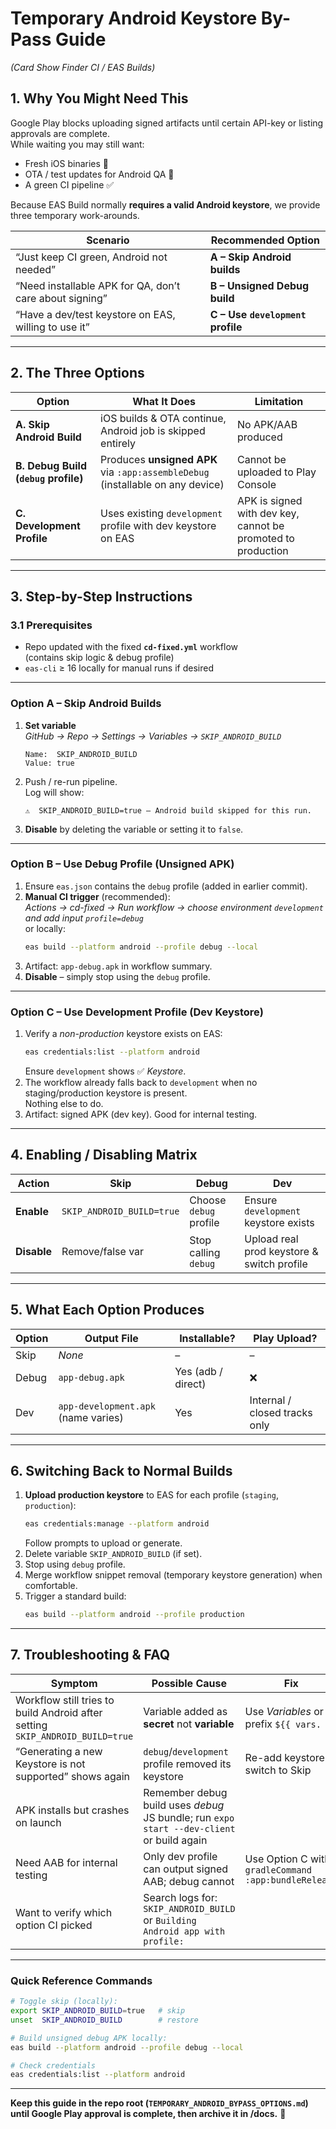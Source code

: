 # Temporary Android Keystore By-Pass Guide  
_(Card Show Finder CI / EAS Builds)_

## 1. Why You Might Need This
Google Play blocks uploading signed artifacts until certain API-key or listing approvals are complete.  
While waiting you may still want:

* Fresh iOS binaries 📱
* OTA / test updates for Android QA 🧪
* A green CI pipeline ✅

Because EAS Build normally **requires a valid Android keystore**, we provide three temporary work-arounds.

| Scenario | Recommended Option |
| -------- | ----------------- |
| “Just keep CI green, Android not needed” | **A – Skip Android builds** |
| “Need installable APK for QA, don’t care about signing” | **B – Unsigned Debug build** |
| “Have a dev/test keystore on EAS, willing to use it” | **C – Use `development` profile** |

---

## 2. The Three Options

| Option | What It Does | Limitation |
| ------ | ------------ | ---------- |
| **A. Skip Android Build** | iOS builds & OTA continue, Android job is skipped entirely | No APK/AAB produced |
| **B. Debug Build (`debug` profile)** | Produces **unsigned APK** via `:app:assembleDebug` (installable on any device) | Cannot be uploaded to Play Console |
| **C. Development Profile** | Uses existing `development` profile with dev keystore on EAS | APK is signed with dev key, cannot be promoted to production |

---

## 3. Step-by-Step Instructions

### 3.1 Prerequisites

* Repo updated with the fixed **`cd-fixed.yml`** workflow  
  (contains skip logic & debug profile)
* `eas-cli` ≥ 16 locally for manual runs if desired

---

### Option A – Skip Android Builds

1. **Set variable**  
   *GitHub → Repo → Settings → Variables → `SKIP_ANDROID_BUILD`*  
   ```text
   Name:  SKIP_ANDROID_BUILD
   Value: true
   ```
2. Push / re-run pipeline.  
   Log will show:  
   ```
   ⚠️  SKIP_ANDROID_BUILD=true — Android build skipped for this run.
   ```
3. **Disable** by deleting the variable or setting it to `false`.

---

### Option B – Use Debug Profile (Unsigned APK)

1. Ensure `eas.json` contains the `debug` profile (added in earlier commit).  
2. **Manual CI trigger** (recommended):  
   *Actions → cd-fixed → Run workflow → choose environment `development` and add input `profile=debug`*  
   or locally:  
   ```bash
   eas build --platform android --profile debug --local
   ```
3. Artifact: `app-debug.apk` in workflow summary.  
4. **Disable** – simply stop using the `debug` profile.

---

### Option C – Use Development Profile (Dev Keystore)

1. Verify a *non-production* keystore exists on EAS:  
   ```bash
   eas credentials:list --platform android
   ```  
   Ensure `development` shows ✅ *Keystore*.
2. The workflow already falls back to `development` when no staging/production keystore is present.  
   Nothing else to do.
3. Artifact: signed APK (dev key). Good for internal testing.

---

## 4. Enabling / Disabling Matrix

| Action | Skip | Debug | Dev |
| ------ | ---- | ----- | --- |
| **Enable** | `SKIP_ANDROID_BUILD=true` | Choose `debug` profile | Ensure `development` keystore exists |
| **Disable** | Remove/false var | Stop calling `debug` | Upload real prod keystore & switch profile |

---

## 5. What Each Option Produces

| Option | Output File | Installable? | Play Upload? |
| ------ | ----------- | ------------ | ------------ |
| Skip | _None_ | – | – |
| Debug | `app-debug.apk` | Yes (adb / direct) | ❌ |
| Dev  | `app-development.apk` (name varies) | Yes | Internal / closed tracks only |

---

## 6. Switching Back to Normal Builds

1. **Upload production keystore** to EAS for each profile (`staging`, `production`):  
   ```bash
   eas credentials:manage --platform android
   ```  
   Follow prompts to upload or generate.
2. Delete variable `SKIP_ANDROID_BUILD` (if set).
3. Stop using `debug` profile.
4. Merge workflow snippet removal (temporary keystore generation) when comfortable.
5. Trigger a standard build:  
   ```bash
   eas build --platform android --profile production
   ```

---

## 7. Troubleshooting & FAQ

| Symptom | Possible Cause | Fix |
| ------- | -------------- | --- |
| Workflow still tries to build Android after setting `SKIP_ANDROID_BUILD=true` | Variable added as **secret** not **variable** | Use *Variables* or prefix `${{ vars. }}` |
| “Generating a new Keystore is not supported” shows again | `debug`/`development` profile removed its keystore | Re-add keystore or switch to Skip |
| APK installs but crashes on launch | Remember debug build uses *debug* JS bundle; run `expo start --dev-client` or build again | |
| Need AAB for internal testing | Only dev profile can output signed AAB; debug cannot | Use Option C with `gradleCommand :app:bundleRelease` |
| Want to verify which option CI picked | Search logs for: `SKIP_ANDROID_BUILD` or `Building Android app with profile:` | |

---

### Quick Reference Commands

```bash
# Toggle skip (locally):
export SKIP_ANDROID_BUILD=true   # skip
unset  SKIP_ANDROID_BUILD        # restore

# Build unsigned debug APK locally:
eas build --platform android --profile debug --local

# Check credentials
eas credentials:list --platform android
```

---

**Keep this guide in the repo root (`TEMPORARY_ANDROID_BYPASS_OPTIONS.md`) until Google Play approval is complete, then archive it in /docs.** 🚀
